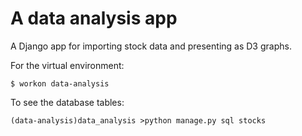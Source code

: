 # A data analysis app

A Django app for importing stock data and presenting as D3 graphs.

For the virtual environment:

```$ workon data-analysis```

To see the database tables:

```(data-analysis)data_analysis >python manage.py sql stocks```